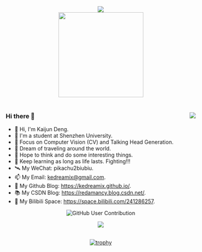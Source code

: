 

<div align="center">
<!-- dynamic typing effect 动态打字效果 -->
<div >
  <a href="https://kedreamix.github.io/">
    <img src="https://readme-typing-svg.demolab.com?font=Fira+Code&weight=600&pause=1000&width=835&lines=print(Hi%2C+my+nickname+is+kaijun+deng);Welcome+to+my+github!&center=true&size=25" />
  </a>
</div>
<!-- knock code pictures 敲代码的图片 -->

<picture>
  <source media="(prefers-color-scheme: dark)" srcset="https://cdn.jsdelivr.net/gh/sun0225SUN/sun0225SUN/assets/images/coding.gif" />
  <source media="(prefers-color-scheme: light)" srcset="https://cdn.jsdelivr.net/gh/sun0225SUN/sun0225SUN/assets/images/developer.svg" height="225px" />
  <img src="https://cdn.jsdelivr.net/gh/sun0225SUN/sun0225SUN/assets/images/coding.gif" />
</picture>


 <!-- for beauty 留个空行好看点 -->

<div>&nbsp;</div>


<div align="left">
<img align="right" src="https://github-readme-stats.vercel.app/api?username=Kedreamix&show_icons=true&icon_color=CE1D2D&text_color=718096&bg_color=ffffff" />


### Hi there 🍨

- 👋 Hi, I'm Kaijun Deng.
- 👀 I'm a student at Shenzhen University.
- 🧡 Focus on Computer Vision (CV) and Talking Head Generation.
- 👯 Dream of traveling around the world.
- 🤔 Hope to think and do some interesting things.
- 💬 Keep learning as long as life lasts. Fighting!!!
- 🛰️ My WeChat: pikachu2biubiu.
- 📫 My Email: kedreamix@gmail.com.
- 🚀 My Github Blog: https://kedreamix.github.io/.
- 📚 My CSDN Blog: https://redamancy.blog.csdn.net/.
- 📯 My Bilibili Space: https://space.bilibili.com/241286257.
</div>

<!-- Snake Code Contribution Map 贪吃蛇代码贡献图 -->

![GitHub User Contribution](https://github.com/user-attachments/assets/1f56db1a-c779-4885-a47a-f32a83ff9919) 


<!-- ########################################## 分割 ########################################## -->
<!-- Quotes 名人名言 -->
<div><img src="https://quotes-github-readme.vercel.app/api?type=horizontal&theme=dark" /></div><br/>

<!-- GitHub 奖杯🏆 -->
[![trophy](https://github-profile-trophy.vercel.app/?username=kedreamix&row=1&column=7)](https://kedreamix.github.io)


<!--
<img align="right" src="https://github-readme-stats.vercel.app/api?username=Kedreamix&show_icons=true&icon_color=CE1D2D&text_color=718096&bg_color=ffffff&hide_title=true" />
![](https://github-readme-stats.vercel.app/api?username=Kedreamix&show_icons=true&icon_color=CE1D2D&text_color=718096&bg_color=ffffff&hide_title=true)

[![Top Langs](https://github-readme-stats.vercel.app/api/top-langs/?username=kedreamix&langs_count=5)](https://github-readme-stats.vercel.app/api/top-langs/?username=kedreamix&langs_count=5)

**Kedreamix/Kedreamix** is a ✨ _special_ ✨ repository because its `README.md` (this file) appears on your GitHub profile.

Here are some ideas to get you started:

- 🔭 I’m currently working on ...
- 🌱 I’m currently learning ...
- 👯 I’m looking to collaborate on ...
- 🤔 I’m looking for help with ...
- 💬 Ask me about ...
- 📫 How to reach me: ...
- 😄 Pronouns: ...
- ⚡ Fun fact: ...
-->


